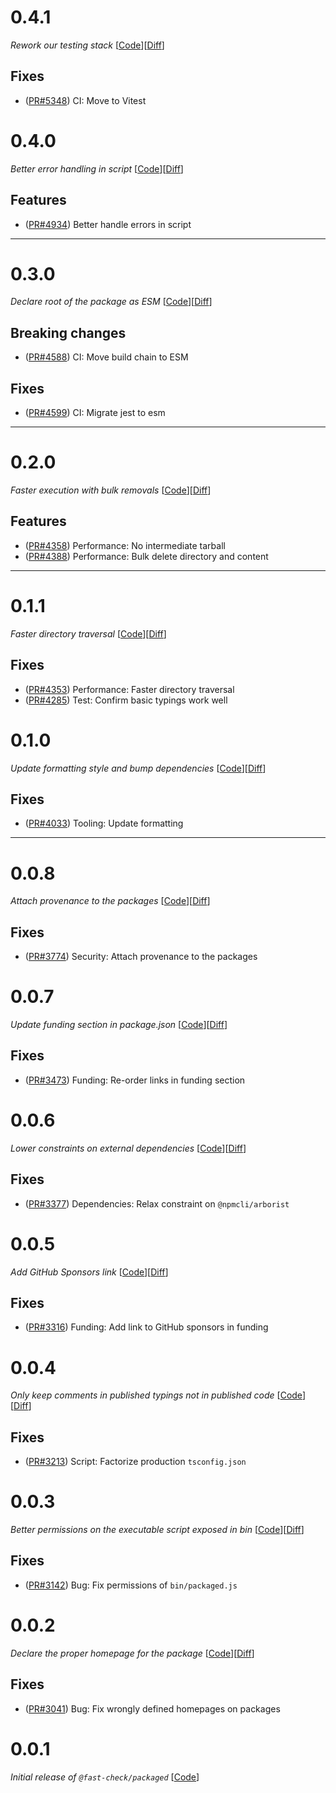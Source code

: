 # 0.4.1

_Rework our testing stack_
[[Code](https://github.com/dubzzz/fast-check/tree/packaged%2Fv0.5.0)][[Diff](https://github.com/dubzzz/fast-check/compare/packaged%2Fv0.4.0...packaged%2Fv0.4.1)]

## Fixes

- ([PR#5348](https://github.com/dubzzz/fast-check/pull/5348)) CI: Move to Vitest

# 0.4.0

_Better error handling in script_
[[Code](https://github.com/dubzzz/fast-check/tree/packaged%2Fv0.4.0)][[Diff](https://github.com/dubzzz/fast-check/compare/packaged%2Fv0.3.0...packaged%2Fv0.4.0)]

## Features

- ([PR#4934](https://github.com/dubzzz/fast-check/pull/4934)) Better handle errors in script

---

# 0.3.0

_Declare root of the package as ESM_
[[Code](https://github.com/dubzzz/fast-check/tree/packaged%2Fv0.3.0)][[Diff](https://github.com/dubzzz/fast-check/compare/packaged%2Fv0.2.0...packaged%2Fv0.3.0)]

## Breaking changes

- ([PR#4588](https://github.com/dubzzz/fast-check/pull/4588)) CI: Move build chain to ESM

## Fixes

- ([PR#4599](https://github.com/dubzzz/fast-check/pull/4599)) CI: Migrate jest to esm

---

# 0.2.0

_Faster execution with bulk removals_
[[Code](https://github.com/dubzzz/fast-check/tree/packaged%2Fv0.2.0)][[Diff](https://github.com/dubzzz/fast-check/compare/packaged%2Fv0.1.1...packaged%2Fv0.2.0)]

## Features

- ([PR#4358](https://github.com/dubzzz/fast-check/pull/4358)) Performance: No intermediate tarball
- ([PR#4388](https://github.com/dubzzz/fast-check/pull/4388)) Performance: Bulk delete directory and content

---

# 0.1.1

_Faster directory traversal_
[[Code](https://github.com/dubzzz/fast-check/tree/packaged%2Fv0.1.1)][[Diff](https://github.com/dubzzz/fast-check/compare/packaged%2Fv0.1.0...packaged%2Fv0.1.1)]

## Fixes

- ([PR#4353](https://github.com/dubzzz/fast-check/pull/4353)) Performance: Faster directory traversal
- ([PR#4285](https://github.com/dubzzz/fast-check/pull/4285)) Test: Confirm basic typings work well

# 0.1.0

_Update formatting style and bump dependencies_
[[Code](https://github.com/dubzzz/fast-check/tree/packaged%2Fv0.1.0)][[Diff](https://github.com/dubzzz/fast-check/compare/packaged%2Fv0.0.8...packaged%2Fv0.1.0)]

## Fixes

- ([PR#4033](https://github.com/dubzzz/fast-check/pull/4033)) Tooling: Update formatting

---

# 0.0.8

_Attach provenance to the packages_
[[Code](https://github.com/dubzzz/fast-check/tree/packaged%2Fv0.0.8)][[Diff](https://github.com/dubzzz/fast-check/compare/packaged%2Fv0.0.7...packaged%2Fv0.0.8)]

## Fixes

- ([PR#3774](https://github.com/dubzzz/fast-check/pull/3774)) Security: Attach provenance to the packages

# 0.0.7

_Update funding section in package.json_
[[Code](https://github.com/dubzzz/fast-check/tree/packaged%2Fv0.0.7)][[Diff](https://github.com/dubzzz/fast-check/compare/packaged%2Fv0.0.6...packaged%2Fv0.0.7)]

## Fixes

- ([PR#3473](https://github.com/dubzzz/fast-check/pull/3473)) Funding: Re-order links in funding section

# 0.0.6

_Lower constraints on external dependencies_
[[Code](https://github.com/dubzzz/fast-check/tree/packaged%2Fv0.0.6)][[Diff](https://github.com/dubzzz/fast-check/compare/packaged%2Fv0.0.5...packaged%2Fv0.0.6)]

## Fixes

- ([PR#3377](https://github.com/dubzzz/fast-check/pull/3377)) Dependencies: Relax constraint on `@npmcli/arborist`

# 0.0.5

_Add GitHub Sponsors link_
[[Code](https://github.com/dubzzz/fast-check/tree/packaged%2Fv0.0.5)][[Diff](https://github.com/dubzzz/fast-check/compare/packaged%2Fv0.0.4...packaged%2Fv0.0.5)]

## Fixes

- ([PR#3316](https://github.com/dubzzz/fast-check/pull/3316)) Funding: Add link to GitHub sponsors in funding

# 0.0.4

_Only keep comments in published typings not in published code_
[[Code](https://github.com/dubzzz/fast-check/tree/packaged%2Fv0.0.4)][[Diff](https://github.com/dubzzz/fast-check/compare/packaged%2Fv0.0.3...packaged%2Fv0.0.4)]

## Fixes

- ([PR#3213](https://github.com/dubzzz/fast-check/pull/3213)) Script: Factorize production `tsconfig.json`

# 0.0.3

_Better permissions on the executable script exposed in bin_
[[Code](https://github.com/dubzzz/fast-check/tree/packaged%2Fv0.0.3)][[Diff](https://github.com/dubzzz/fast-check/compare/packaged%2Fv0.0.2...packaged%2Fv0.0.3)]

## Fixes

- ([PR#3142](https://github.com/dubzzz/fast-check/pull/3142)) Bug: Fix permissions of `bin/packaged.js`

# 0.0.2

_Declare the proper homepage for the package_
[[Code](https://github.com/dubzzz/fast-check/tree/packaged%2Fv0.0.2)][[Diff](https://github.com/dubzzz/fast-check/compare/packaged%2Fv0.0.1...packaged%2Fv0.0.2)]

## Fixes

- ([PR#3041](https://github.com/dubzzz/fast-check/pull/3041)) Bug: Fix wrongly defined homepages on packages

# 0.0.1

_Initial release of `@fast-check/packaged`_
[[Code](https://github.com/dubzzz/fast-check/tree/packaged%2Fv0.0.1)]
